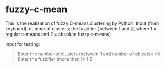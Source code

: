 # fuzzy-c-mean
This is the realization of fuzzy C-means clustering by Python.
Input (from keyboard): number of clusters; the fuzzifier (between 1 and 2, where 1 = regular c-means and 2 = absolute fuzzy c-means)

Input for testing:
>Enter the number of clusters (between 1 and number of objects):
<5
>Enter the fuzzifier (more than 1):
1.5
